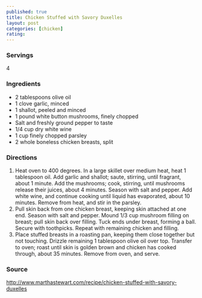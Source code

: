 ```yaml
---
published: true
title: Chicken Stuffed with Savory Duxelles
layout: post
categories: [chicken]
rating: 
---
```

### Servings
4

### Ingredients
- 2 tablespoons olive oil
- 1 clove garlic, minced
- 1 shallot, peeled and minced
- 1 pound white button mushrooms, finely chopped
- Salt and freshly ground pepper to taste
- 1/4 cup dry white wine
- 1 cup finely chopped parsley
- 2 whole boneless chicken breasts, split




### Directions
1. Heat oven to 400 degrees. In a large skillet over medium heat, heat 1 tablespoon oil. Add garlic and shallot; saute, stirring, until fragrant, about 1 minute. Add the mushrooms; cook, stirring, until mushrooms release their juices, about 4 minutes. Season with salt and pepper. Add white wine, and continue cooking until liquid has evaporated, about 10 minutes. Remove from heat, and stir in the parsley.
2. Pull skin back from one chicken breast, keeping skin attached at one end. Season with salt and pepper. Mound 1/3 cup mushroom filling on breast; pull skin back over filling. Tuck ends under breast, forming a ball. Secure with toothpicks. Repeat with remaining chicken and filling.
3. Place stuffed breasts in a roasting pan, keeping them close together but not touching. Drizzle remaining 1 tablespoon olive oil over top. Transfer to oven; roast until skin is golden brown and chicken has cooked through, about 35 minutes. Remove from oven, and serve.

### Source
<a href="http://www.marthastewart.com/recipe/chicken-stuffed-with-savory-duxelles" target="new">http://www.marthastewart.com/recipe/chicken-stuffed-with-savory-duxelles</a>
